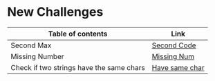 # New Challenges

Table of contents | Link
----------------- | ----------------
Second Max | [Second Code](app/src/main/java/newCodeChallenges/Methods.java)
Missing Number | [Missing Num](app/src/main/java/newCodeChallenges/Methods.java)
Check if two strings have the same chars | [Have same char](app/src/main/java/newCodeChallenges/Methods.java)